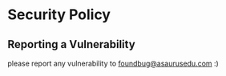 # Security Policy

## Reporting a Vulnerability

please report any vulnerability to foundbug@asaurusedu.com :)
